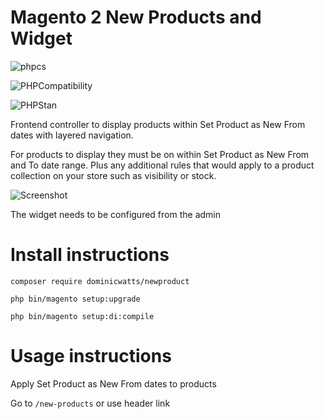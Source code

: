 # Magento 2 New Products and Widget #

![phpcs](https://github.com/DominicWatts/NewProduct/workflows/phpcs/badge.svg)

![PHPCompatibility](https://github.com/DominicWatts/NewProduct/workflows/PHPCompatibility/badge.svg)

![PHPStan](https://github.com/DominicWatts/NewProduct/workflows/PHPStan/badge.svg)

Frontend controller to display products within Set Product as New From dates with layered navigation.

For products to display they must be on within Set Product as New From and To date range.  Plus any additional rules that would apply to a product collection on your store such as visibility or stock.

![Screenshot](https://i.snipboard.io/yPguG2.jpg)

The widget needs to be configured from the admin

# Install instructions #

`composer require dominicwatts/newproduct`

`php bin/magento setup:upgrade`

`php bin/magento setup:di:compile`

# Usage instructions #

Apply Set Product as New From dates to products

Go to `/new-products` or use header link


